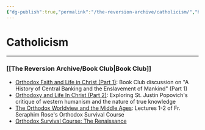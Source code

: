 ```yaml
---
{"dg-publish":true,"permalink":"/the-reversion-archive/catholicism/","hide":true}
---
```



# Catholicism
---
### [[The Reversion Archive/Book Club\|Book Club]]
- [Orthodox Faith and Life in Christ (Part 1)](https://thereversion.co/p/orthodox-faith-and-life-in-christ): Book Club discussion on "A History of Central Banking and the Enslavement of Mankind" (Part 1)
- [Orthodoxy and Life In Christ (Part 2)](https://thereversion.co/p/orthodoxy-and-life-in-christ-part): Exploring St. Justin Popovich's critique of western humanism and the nature of true knowledge
- [The Orthodox Worldview and the Middle Ages](https://thereversion.co/p/the-orthodox-worldview-and-the-middle): Lectures 1-2 of Fr. Seraphim Rose's Orthodox Survival Course
- [Orthodox Survival Course: The Renaissance](https://thereversion.co/p/orthodox-survival-course-the-renaissance)